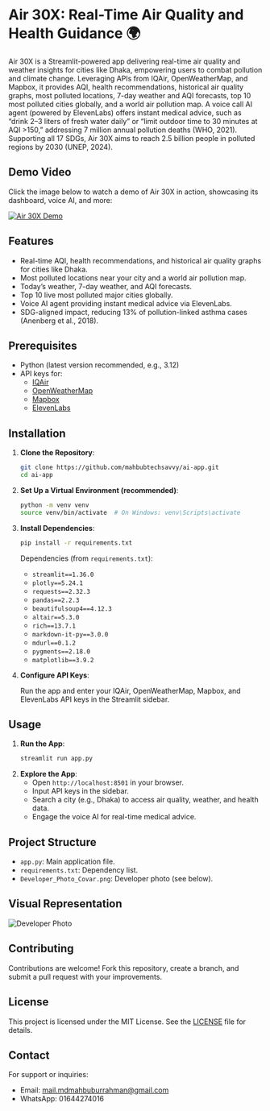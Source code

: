 # **Air 30X: Real-Time Air Quality and Health Guidance 🌍**

Air 30X is a Streamlit-powered app delivering real-time air quality and weather insights for cities like Dhaka, empowering users to combat pollution and climate change. Leveraging APIs from IQAir, OpenWeatherMap, and Mapbox, it provides AQI, health recommendations, historical air quality graphs, most polluted locations, 7-day weather and AQI forecasts, top 10 most polluted cities globally, and a world air pollution map. A voice call AI agent (powered by ElevenLabs) offers instant medical advice, such as “drink 2–3 liters of fresh water daily” or “limit outdoor time to 30 minutes at AQI >150,” addressing 7 million annual pollution deaths (WHO, 2021). Supporting all 17 SDGs, Air 30X aims to reach 2.5 billion people in polluted regions by 2030 (UNEP, 2024).

## **Demo Video**

Click the image below to watch a demo of Air 30X in action, showcasing its dashboard, voice AI, and more:

[![Air 30X Demo](https://img.youtube.com/vi/ToQgvpcB8O8/maxresdefault.jpg)](https://www.youtube.com/watch?v=ToQgvpcB8O8)

## **Features**

- Real-time AQI, health recommendations, and historical air quality graphs for cities like Dhaka.
- Most polluted locations near your city and a world air pollution map.
- Today’s weather, 7-day weather, and AQI forecasts.
- Top 10 live most polluted major cities globally.
- Voice AI agent providing instant medical advice via ElevenLabs.
- SDG-aligned impact, reducing 13% of pollution-linked asthma cases (Anenberg et al., 2018).

## **Prerequisites**

- Python (latest version recommended, e.g., 3.12)
- API keys for:
  - [IQAir](https://www.iqair.com/air-pollution-data-api)
  - [OpenWeatherMap](https://openweathermap.org/api)
  - [Mapbox](https://www.mapbox.com/)
  - [ElevenLabs](https://elevenlabs.io/)

## **Installation**

1. **Clone the Repository**:

   ```bash
   git clone https://github.com/mahbubtechsavvy/ai-app.git
   cd ai-app
   ```

2. **Set Up a Virtual Environment (recommended)**:

   ```bash
   python -m venv venv
   source venv/bin/activate  # On Windows: venv\Scripts\activate
   ```

3. **Install Dependencies**:

   ```bash
   pip install -r requirements.txt
   ```

   Dependencies (from `requirements.txt`):
   - `streamlit==1.36.0`
   - `plotly==5.24.1`
   - `requests==2.32.3`
   - `pandas==2.2.3`
   - `beautifulsoup4==4.12.3`
   - `altair==5.3.0`
   - `rich==13.7.1`
   - `markdown-it-py==3.0.0`
   - `mdurl==0.1.2`
   - `pygments==2.18.0`
   - `matplotlib==3.9.2`

4. **Configure API Keys**:

   Run the app and enter your IQAir, OpenWeatherMap, Mapbox, and ElevenLabs API keys in the Streamlit sidebar.

## **Usage**

1. **Run the App**:
   ```bash
   streamlit run app.py
   ```
2. **Explore the App**:
   - Open `http://localhost:8501` in your browser.
   - Input API keys in the sidebar.
   - Search a city (e.g., Dhaka) to access air quality, weather, and health data.
   - Engage the voice AI for real-time medical advice.

## **Project Structure**

- `app.py`: Main application file.
- `requirements.txt`: Dependency list.
- `Developer_Photo_Covar.png`: Developer photo (see below).

## **Visual Representation**

![Developer Photo](Developer_MD_Mahbubur_Rahman_Photo_Covar.png)

## **Contributing**

Contributions are welcome! Fork this repository, create a branch, and submit a pull request with your improvements.

## **License**

This project is licensed under the MIT License. See the [LICENSE](License) file for details.

## **Contact**

For support or inquiries:  
- Email: mail.mdmahbuburrahman@gmail.com  
- WhatsApp: 01644274016
